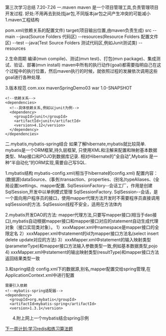 第三次学习总结 7.20-7.26
一.maven
  maven 是一个项目管理工具,负责管理项目开发过程.
  好处:不用再去到处找jar包,不同版本jar包之间产生冲突的可能减小
  1.maven工程结构
  
  pom.xml(依赖关系的配置文件)
  target(项目输出位置,由maven负责生成)
  src
  --main
    --java(Source Folders 代码区)
    --resources(Resource Folders 配置文件区)
  --test
    --java(Test Source Folders 测试代码区,例如Junit测试类)
    --resources
  
  2.生命周期
    编译(mvn compile)、测试(mvn test)、打包(mvn package)、集成测试、验证、部署(mvn install)
    maven中所有的执行动作(goal)都需要指明自己在这个过程中的执行位置，然后maven执行的时候，就依照过程的发展依次调用这些goal进行各种处理.
  
  3.版本规范
    <!--组织(公司)标识符-->
    <groupId>com.xxx</groupId>
    <!--项目唯一标识符-->
    <artifactId>mavenSpringDemo03</artifactId>
    <!--打包方式,项目类型-->
    <packaging>war</packaging>
    <!--项目的版本-->
    <version>1.0-SNAPSHOT</version>
    
    <!--依赖关系-->
    <dependencies>
      <!--具体依赖关系,例如以junit为例-->
      <dependency>
        <groupId>junit</groupId>
        <artifactId>junit</artifactId>
        <version>4.12</version>
      </dependency>
    </dependencies>
二.mybatis,mybatis-spring结合
  如果了解hibernate,mybatis就比较简单.
  mybatis是一个ORM框架,持久层框架,
  只使用XML和注解来配置和映射基本数据类型、Map接口和POJO到数据库记录.
  相对Hibernate的"全自动",Mybatis 是一种“半自动化”的ORM实现,需要自己写SQL.
  
  1.mybatis结构
    mybatis-config.xml(相当于hibernate的config.xml)
      配置内容：(数据源)dataSource、(事务)transaction、properties、(别名)typeAliases、(全局设置)settings、mapper配置.
    SqlSessionFactory--会话工厂，作用是创建SqlSession,开发中以单例模式管理 SqlSessionFactory.
    SqlSession--会话，是一个面向用户程序员的接口，使用mapper代理方法开发时不需要程序员直接调用sqlSession的方法.
    SqlSession线程不安全，适用在方法体内
  
  2.mybatis开发DAO的方法:
    mapper代理方法,只要写mapper接口(相当于dao接口),mybatis自动根据mapper接口和mapper接口对应的statement自动生成代理对象（接口实现类对象）。
	 1）xxxMapper.xml中namespace是mapper接口的全限定名
	 2）xxxMapper.xml中statement的id为mapper接口方法名(select insert delete update对应的方法)
	 3）xxxMapper.xml中statement的输入映射类型(parameterType)和mapper接口方法输入参数类型一致,例如基本数据类型,pojo
	 4) xxxMapper.xml中statement的输出映射类型(resultType)和mapper接口方法返回结果类型一致
  
  3.和spring结合
    config.xml下的数据源,别名,mapper配置交给spring管理,在ApplicationContext.xml中进行配置
    
    需要引入依赖
    <!--mybatis-spring适配器-->
    <dependency>
      <groupId>org.mybatis</groupId>
      <artifactId>mybatis-spring</artifactId>
      <version>1.3.1</version>
    </dependency>
  
  4.附上网上一个mybatis结合spring示例
  	<a href="http://www.cnblogs.com/best/p/5661934.html"/>	
	
下一周计划:学习redis和练习算法题
